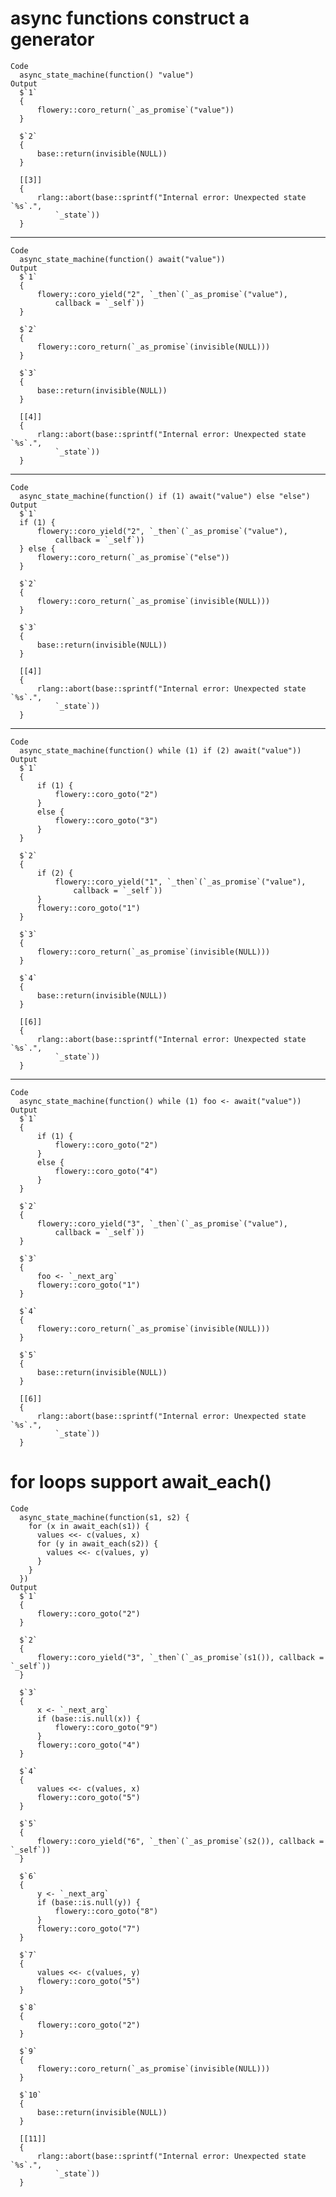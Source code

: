 # async functions construct a generator

    Code
      async_state_machine(function() "value")
    Output
      $`1`
      {
          flowery::coro_return(`_as_promise`("value"))
      }
      
      $`2`
      {
          base::return(invisible(NULL))
      }
      
      [[3]]
      {
          rlang::abort(base::sprintf("Internal error: Unexpected state `%s`.", 
              `_state`))
      }
      

---

    Code
      async_state_machine(function() await("value"))
    Output
      $`1`
      {
          flowery::coro_yield("2", `_then`(`_as_promise`("value"), 
              callback = `_self`))
      }
      
      $`2`
      {
          flowery::coro_return(`_as_promise`(invisible(NULL)))
      }
      
      $`3`
      {
          base::return(invisible(NULL))
      }
      
      [[4]]
      {
          rlang::abort(base::sprintf("Internal error: Unexpected state `%s`.", 
              `_state`))
      }
      

---

    Code
      async_state_machine(function() if (1) await("value") else "else")
    Output
      $`1`
      if (1) {
          flowery::coro_yield("2", `_then`(`_as_promise`("value"), 
              callback = `_self`))
      } else {
          flowery::coro_return(`_as_promise`("else"))
      }
      
      $`2`
      {
          flowery::coro_return(`_as_promise`(invisible(NULL)))
      }
      
      $`3`
      {
          base::return(invisible(NULL))
      }
      
      [[4]]
      {
          rlang::abort(base::sprintf("Internal error: Unexpected state `%s`.", 
              `_state`))
      }
      

---

    Code
      async_state_machine(function() while (1) if (2) await("value"))
    Output
      $`1`
      {
          if (1) {
              flowery::coro_goto("2")
          }
          else {
              flowery::coro_goto("3")
          }
      }
      
      $`2`
      {
          if (2) {
              flowery::coro_yield("1", `_then`(`_as_promise`("value"), 
                  callback = `_self`))
          }
          flowery::coro_goto("1")
      }
      
      $`3`
      {
          flowery::coro_return(`_as_promise`(invisible(NULL)))
      }
      
      $`4`
      {
          base::return(invisible(NULL))
      }
      
      [[6]]
      {
          rlang::abort(base::sprintf("Internal error: Unexpected state `%s`.", 
              `_state`))
      }
      

---

    Code
      async_state_machine(function() while (1) foo <- await("value"))
    Output
      $`1`
      {
          if (1) {
              flowery::coro_goto("2")
          }
          else {
              flowery::coro_goto("4")
          }
      }
      
      $`2`
      {
          flowery::coro_yield("3", `_then`(`_as_promise`("value"), 
              callback = `_self`))
      }
      
      $`3`
      {
          foo <- `_next_arg`
          flowery::coro_goto("1")
      }
      
      $`4`
      {
          flowery::coro_return(`_as_promise`(invisible(NULL)))
      }
      
      $`5`
      {
          base::return(invisible(NULL))
      }
      
      [[6]]
      {
          rlang::abort(base::sprintf("Internal error: Unexpected state `%s`.", 
              `_state`))
      }
      

# for loops support await_each()

    Code
      async_state_machine(function(s1, s2) {
        for (x in await_each(s1)) {
          values <<- c(values, x)
          for (y in await_each(s2)) {
            values <<- c(values, y)
          }
        }
      })
    Output
      $`1`
      {
          flowery::coro_goto("2")
      }
      
      $`2`
      {
          flowery::coro_yield("3", `_then`(`_as_promise`(s1()), callback = `_self`))
      }
      
      $`3`
      {
          x <- `_next_arg`
          if (base::is.null(x)) {
              flowery::coro_goto("9")
          }
          flowery::coro_goto("4")
      }
      
      $`4`
      {
          values <<- c(values, x)
          flowery::coro_goto("5")
      }
      
      $`5`
      {
          flowery::coro_yield("6", `_then`(`_as_promise`(s2()), callback = `_self`))
      }
      
      $`6`
      {
          y <- `_next_arg`
          if (base::is.null(y)) {
              flowery::coro_goto("8")
          }
          flowery::coro_goto("7")
      }
      
      $`7`
      {
          values <<- c(values, y)
          flowery::coro_goto("5")
      }
      
      $`8`
      {
          flowery::coro_goto("2")
      }
      
      $`9`
      {
          flowery::coro_return(`_as_promise`(invisible(NULL)))
      }
      
      $`10`
      {
          base::return(invisible(NULL))
      }
      
      [[11]]
      {
          rlang::abort(base::sprintf("Internal error: Unexpected state `%s`.", 
              `_state`))
      }
      

